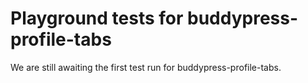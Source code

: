 # Playground tests for buddypress-profile-tabs
We are still awaiting the first test run for buddypress-profile-tabs.
